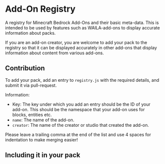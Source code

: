 # Add-On Registry
A registry for Minecraft Bedrock Add-Ons and their basic meta-data. This is intended to be used by features such as WAILA-add-ons to display accurate information about packs.

If you are an add-on creator, you are welcome to add your pack to the registry so that it can be displayed accurately in other add-ons that display information about content from various add-ons.


## Contribution
To add your pack, add an entry to `registry.js` with the required details, and submit it via pull-request.

Information:
* Key: The key under which you add an entry should be the ID of your add-on. This should be the namespace that your add-on uses for blocks, entities etc.
* `name`: The name of the add-on.
* `creator`: The name of the creator or studio that created the add-on.

Please leave a trailing comma at the end of the list and use 4 spaces for indentation to make merging easier!


## Including it in your pack

